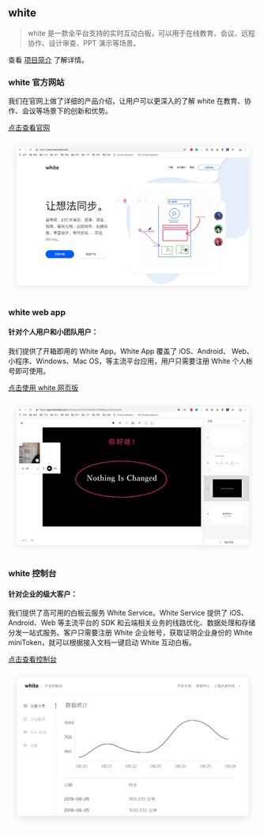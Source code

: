 ## white

> white 是一款全平台支持的实时互动白板，可以用于在线教育、会议、远程协作、设计审查、PPT 演示等场景。

查看 [项目简介](/zh-CN/v2/introduction.md) 了解详情。

### white 官方网站

我们在官网上做了详细的产品介绍，让用户可以更深入的了解 white 在教育、协作、会议等场景下的创新和优势。

[点击查看官网](https://www.herewhite.com)

![demo-2.png](./_images/loading_page.jpg "")

### white web app

#### 针对个人用户和小团队用户：

我们提供了开箱即用的 White App。White App 覆盖了 iOS、Android、 Web、 小程序、Windows、Mac OS，等主流平台应用，用户只需要注册 White 个人帐号即可使用。

[点击使用 white 网页版](https://app.herewhite.com)

![demo-2.png](./_images/web_app.jpg "")

### white 控制台

#### 针对企业的级大客户：

我们提供了高可用的白板云服务 White Service。White Service 提供了 iOS、Android、Web 等主流平台的 SDK 和云端相关业务的线路优化、数据处理和存储分发一站式服务。客户只需要注册 White 企业帐号，获取证明企业身份的 White miniToken，就可以根据接入文档一键启动 White 互动白板。

[点击查看控制台](https://console.herewhite.com)

![demo-2.png](./_images/console_page.jpg "")
